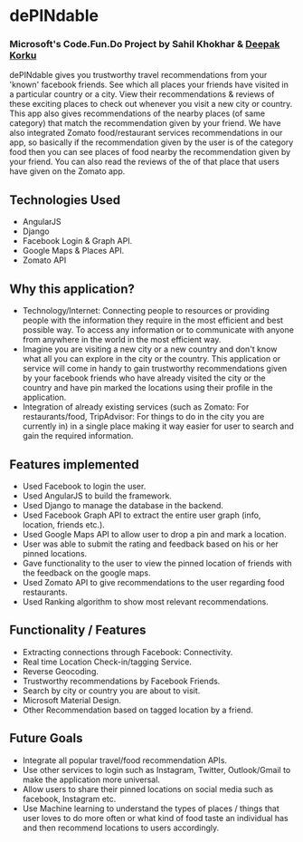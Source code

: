 # dePINdable
### Microsoft's Code.Fun.Do Project by Sahil Khokhar & [Deepak Korku](https://github.com/Korku02)
dePINdable gives you trustworthy travel recommendations from your 'known' facebook friends. See which all places your friends have visited in a particular country or a city. View their recommendations & reviews of these exciting places to check out whenever you visit a new city or country. This app also gives recommendations of the nearby places (of same category) that match the recommendation given by your friend. We have also integrated Zomato food/restaurant services recommendations in our app, so basically if the recommendation given by the user is of the category food then you can see places of food nearby the recommendation given by your friend. You can also read the reviews of the of that place that users have given on the Zomato app.
## Technologies Used
- AngularJS
- Django
- Facebook Login & Graph API.
- Google Maps & Places API.
- Zomato API
## Why this application?
- Technology/Internet: Connecting people to resources or providing people with the information they require in the most efficient and best possible way. To access any information or to communicate with anyone from anywhere in the world in the most efficient way.
- Imagine you are visiting a new city or a new country and don't know what all you can explore in the city or the country. This application or service will come in handy to gain trustworthy recommendations given by your facebook friends who have already visited the city or the country and have pin marked the locations using their profile in the application.
- Integration of already existing services (such as Zomato: For restaurants/food, TripAdvisor: For things to do in the city you are currently in) in a single place making it way easier for user to search and gain the required information.
## Features implemented
- Used Facebook to login the user.
- Used AngularJS to build the framework.
- Used Django to manage the database in the backend.
- Used Facebook Graph API to extract the entire user graph (info, location, friends etc.).
- Used Google Maps API to allow user to drop a pin and mark a location.
- User was able to submit the rating and feedback based on his or her pinned locations.
- Gave functionality to the user to view the pinned location of friends with the feedback on the google maps.
- Used Zomato API to give recommendations to the user regarding food restaurants.
- Used Ranking algorithm to show most relevant recommendations.
## Functionality / Features
- Extracting connections through Facebook: Connectivity.
- Real time Location Check-in/tagging Service.
- Reverse Geocoding.
- Trustworthy recommendations by Facebook Friends.
- Search by city or country you are about to visit.
- Microsoft Material Design.
- Other Recommendation based on tagged location by a friend.
## Future Goals
- Integrate all popular travel/food recommendation APIs.
- Use other services to login such as Instagram, Twitter, Outlook/Gmail to make the application more universal.
- Allow users to share their pinned locations on social media such as facebook, Instagram etc.
- Use Machine learning to understand the types of places / things that user loves to do more often or what kind of food taste an individual has and then recommend locations to users accordingly.
